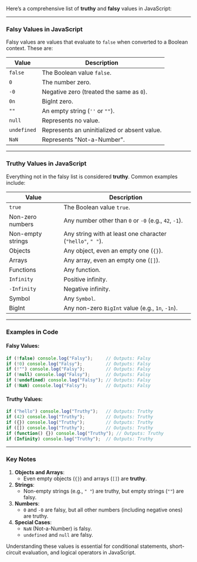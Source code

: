 Here’s a comprehensive list of **truthy** and **falsy** values in JavaScript:

---

### **Falsy Values in JavaScript**
Falsy values are values that evaluate to `false` when converted to a Boolean context. These are:

| **Value**           | **Description**                                     |
|---------------------|---------------------------------------------------|
| `false`             | The Boolean value `false`.                         |
| `0`                 | The number zero.                                   |
| `-0`                | Negative zero (treated the same as `0`).           |
| `0n`                | BigInt zero.                                       |
| `""`                | An empty string (`''` or `""`).                    |
| `null`              | Represents no value.                               |
| `undefined`         | Represents an uninitialized or absent value.       |
| `NaN`               | Represents "Not-a-Number".                         |

---

### **Truthy Values in JavaScript**
Everything not in the falsy list is considered **truthy**. Common examples include:

| **Value**           | **Description**                                    |
|---------------------|--------------------------------------------------|
| `true`              | The Boolean value `true`.                         |
| Non-zero numbers    | Any number other than `0` or `-0` (e.g., `42`, `-1`). |
| Non-empty strings   | Any string with at least one character (`"hello"`, `" "`). |
| Objects             | Any object, even an empty one (`{}`).             |
| Arrays              | Any array, even an empty one (`[]`).              |
| Functions           | Any function.                                     |
| `Infinity`          | Positive infinity.                                |
| `-Infinity`         | Negative infinity.                                |
| Symbol              | Any `Symbol`.                                     |
| BigInt              | Any non-zero `BigInt` value (e.g., `1n`, `-1n`).  |

---

### **Examples in Code**
#### Falsy Values:
```javascript
if (!false) console.log("Falsy");     // Outputs: Falsy
if (!0) console.log("Falsy");         // Outputs: Falsy
if (!"") console.log("Falsy");        // Outputs: Falsy
if (!null) console.log("Falsy");      // Outputs: Falsy
if (!undefined) console.log("Falsy"); // Outputs: Falsy
if (!NaN) console.log("Falsy");       // Outputs: Falsy
```

#### Truthy Values:
```javascript
if ("hello") console.log("Truthy");   // Outputs: Truthy
if (42) console.log("Truthy");        // Outputs: Truthy
if ({}) console.log("Truthy");        // Outputs: Truthy
if ([]) console.log("Truthy");        // Outputs: Truthy
if (function() {}) console.log("Truthy"); // Outputs: Truthy
if (Infinity) console.log("Truthy");  // Outputs: Truthy
```

---

### **Key Notes**
1. **Objects and Arrays**:
   - Even empty objects (`{}`) and arrays (`[]`) are **truthy**.
2. **Strings**:
   - Non-empty strings (e.g., `" "`) are truthy, but empty strings (`""`) are falsy.
3. **Numbers**:
   - `0` and `-0` are falsy, but all other numbers (including negative ones) are truthy.
4. **Special Cases**:
   - `NaN` (Not-a-Number) is falsy.
   - `undefined` and `null` are falsy.

Understanding these values is essential for conditional statements, short-circuit evaluation, and logical operators in JavaScript.